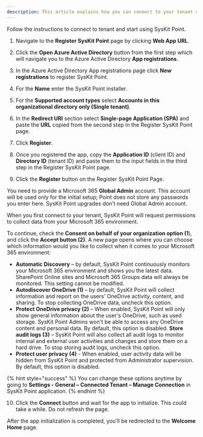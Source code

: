 ```yaml
---
description: This article explains how you can connect to your tenant and start using SysKit Point. 
---
```


Follow the instructions to connect to tenant and start using SysKit Point.

1. Navigate to the __Register SysKit Point__ page by clicking __Web App URL__. 

2. Click the __Open Azure Active Directory__ button from the first step which will navigate you to the Azure Active Directory __App registrations__. 

3. In the Azure Active Directory App registrations page click __New registrations__ to register SysKit Point.  

4. For the __Name__ enter the SysKit Point installer. 

5. For the __Supported account types__ select __Accounts in this organizational directory only (Single tenant)__.
 
6. In the __Redirect URI__ section select __Single-page Application (SPA)__ and paste the __URL__ copied from the second step in the Register SysKit Point page.  

7. Click __Register__. 

8. Once you registered the app, copy the __Application ID__ (client ID) and __Directory ID__ (tenant ID) and paste them to the input fields in the third step in the Register SysKit Point page. 

9. Click the __Register__ button on the Register SysKit Point Page. 

You need to provide a Microsoft 365 __Global Admin__ account. This account will be used only for the initial setup; Point does not store any passwords you enter here. SysKit Point upgrades don't need Global Admin account.

When you first connect to your tenant, SysKit Point will request permissions to collect data from your Microsoft 365 environment.

To continue, check the __Consent on behalf of your organization option (1__), and click the __Accept button (2)__. A new page opens where you can choose which information would you like to collect when it comes to your Microsoft 365 environment:

* __Automatic Discovery__ – by default, SysKit Point continuously monitors your Microsoft 365 environment and shows you the latest data. SharePoint Online sites and Microsoft 365 Groups data will always be monitored. This setting cannot be modified.
* __Autodiscover OneDrive (1)__ – by default, SysKit Point will collect information and report on the users' OneDrive activity, content, and sharing. To stop collecting OneDrive data, uncheck this option.
* __Protect OneDrive privacy (2)__ – When enabled, SysKit Point will only show general information about the user's OneDrive, such as used storage. SysKit Point Admins won't be able to access any OneDrive content and personal data. By default, this option is disabled.
__Store audit logs (3)__ – SysKit Point will also collect all audit logs to monitor internal and external user activities and changes and store them on a hard drive. To stop storing audit logs, uncheck this option.
* __Protect user privacy (4)__ - When enabled, user activity data will be hidden from SysKit Point and protected from Administrator supervision. By default, this option is disabled.

{% hint style="success" %}
You can change these options anytime by going to __Settings - General – Connected Tenant – Manage Connection__ in SysKit Point application.
{% endhint %}

10. Click the __Connect__ button and wait for the app to initialize. This could take a while. Do not refresh the page.  

After the app initialization is completed, you’ll be redirected to the __Welcome Home__ page. 

 